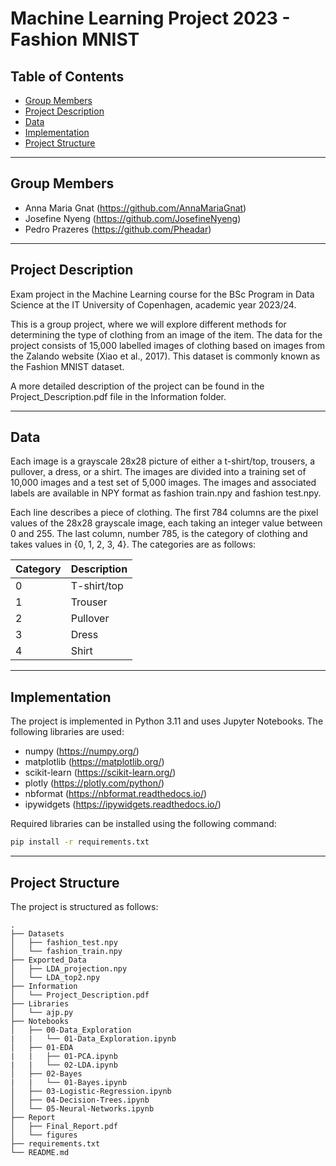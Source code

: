 # Machine Learning Project 2023 - Fashion MNIST

## Table of Contents
- [Group Members](#group-members)
- [Project Description](#project-description)
- [Data](#data)
- [Implementation](#implementation)
- [Project Structure](#project-structure)

---

## Group Members
- Anna Maria Gnat (https://github.com/AnnaMariaGnat)
- Josefine Nyeng (https://github.com/JosefineNyeng)
- Pedro Prazeres (https://github.com/Pheadar)

---

## Project Description
Exam project in the Machine Learning course for the BSc Program in Data Science at the IT University of Copenhagen, academic year 2023/24.

This is a group project, where we will explore different methods for determining the type of clothing from an
image of the item. The data for the project consists of 15,000 labelled images of clothing based on images from
the Zalando website (Xiao et al., 2017). This dataset is commonly known as the Fashion MNIST dataset.

A more detailed description of the project can be found in the Project_Description.pdf file in the Information folder.

---

## Data
Each image is a grayscale 28x28 picture of either a t-shirt/top, trousers, a pullover, a dress, or a shirt. The images are divided into a training set of 10,000 images and a test set of 5,000 images. The images and associated labels are available in NPY format as fashion train.npy and fashion test.npy.

Each line describes a piece of clothing. The first 784 columns are the pixel values of the 28x28 grayscale image, each taking an integer value between 0 and 255. The last column, number 785, is the category of clothing and takes values in {0, 1, 2, 3, 4}. The categories are as follows:

| Category | Description |
| --- | --- |
| 0 | T-shirt/top |
| 1 | Trouser |
| 2 | Pullover |
| 3 | Dress |
| 4 | Shirt |

---

## Implementation
The project is implemented in Python 3.11 and uses Jupyter Notebooks. The following libraries are used:
- numpy (https://numpy.org/)
- matplotlib (https://matplotlib.org/)
- scikit-learn (https://scikit-learn.org/)
- plotly (https://plotly.com/python/)
- nbformat (https://nbformat.readthedocs.io/)
- ipywidgets (https://ipywidgets.readthedocs.io/)

Required libraries can be installed using the following command:
```bash
pip install -r requirements.txt
```

---

## Project Structure
The project is structured as follows:
```
.
├── Datasets
│   ├── fashion_test.npy
│   └── fashion_train.npy
├── Exported_Data
│   ├── LDA_projection.npy
│   └── LDA_top2.npy
├── Information
│   └── Project_Description.pdf
├── Libraries
│   └── ajp.py
├── Notebooks
│   ├── 00-Data_Exploration
|   |   └── 01-Data_Exploration.ipynb
│   ├── 01-EDA
|   |   ├── 01-PCA.ipynb
|   |   └── 02-LDA.ipynb
│   ├── 02-Bayes
|   |   └── 01-Bayes.ipynb
│   ├── 03-Logistic-Regression.ipynb
│   ├── 04-Decision-Trees.ipynb
│   └── 05-Neural-Networks.ipynb
├── Report
│   ├── Final_Report.pdf
│   └── figures
├── requirements.txt
└── README.md
```